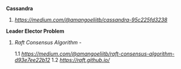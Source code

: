 
**Cassandra**
  1. *https://medium.com/@amangoeliitb/cassandra-95c225fd3238*

**Leader Elector Problem**
  1. *Raft Consensus Algorithm* - 
      
      1.1 *https://medium.com/@amangoeliitb/raft-consensus-algorithm-d93e7ee22b12*
      1.2 *https://raft.github.io/*
